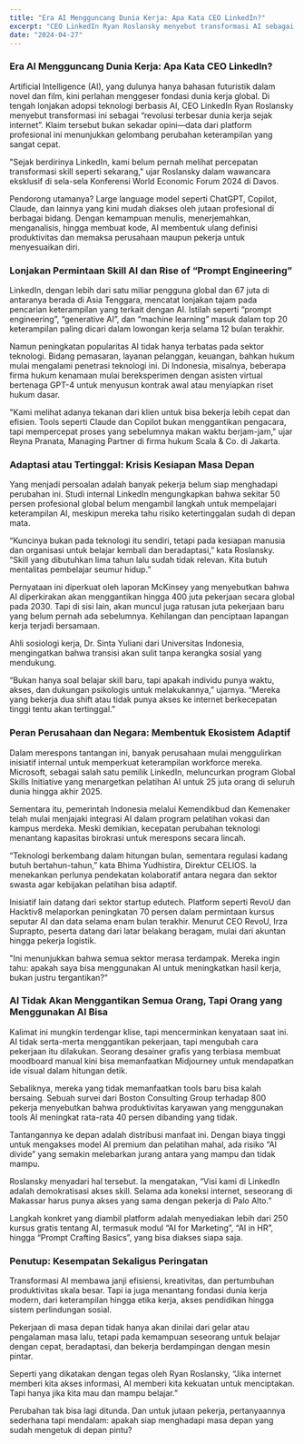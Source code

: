 ```yaml
---
title: "Era AI Mengguncang Dunia Kerja: Apa Kata CEO LinkedIn?"
excerpt: "CEO LinkedIn Ryan Roslansky menyebut transformasi AI sebagai revolusi kerja terbesar sejak internet. Namun, benarkah semua pekerja siap menghadapi gelombang perubahan ini?"
date: "2024-04-27"
---
```


### Era AI Mengguncang Dunia Kerja: Apa Kata CEO LinkedIn?

Artificial Intelligence (AI), yang dulunya hanya bahasan futuristik dalam novel dan film, kini perlahan menggeser fondasi dunia kerja global. Di tengah lonjakan adopsi teknologi berbasis AI, CEO LinkedIn Ryan Roslansky menyebut transformasi ini sebagai “revolusi terbesar dunia kerja sejak internet”. Klaim tersebut bukan sekadar opini—data dari platform profesional ini menunjukkan gelombang perubahan keterampilan yang sangat cepat.

"Sejak berdirinya LinkedIn, kami belum pernah melihat percepatan transformasi skill seperti sekarang," ujar Roslansky dalam wawancara eksklusif di sela-sela Konferensi World Economic Forum 2024 di Davos.

Pendorong utamanya? Large language model seperti ChatGPT, Copilot, Claude, dan lainnya yang kini mudah diakses oleh jutaan profesional di berbagai bidang. Dengan kemampuan menulis, menerjemahkan, menganalisis, hingga membuat kode, AI membentuk ulang definisi produktivitas dan memaksa perusahaan maupun pekerja untuk menyesuaikan diri.

### Lonjakan Permintaan Skill AI dan Rise of “Prompt Engineering”

LinkedIn, dengan lebih dari satu miliar pengguna global dan 67 juta di antaranya berada di Asia Tenggara, mencatat lonjakan tajam pada pencarian keterampilan yang terkait dengan AI. Istilah seperti “prompt engineering”, “generative AI”, dan “machine learning” masuk dalam top 20 keterampilan paling dicari dalam lowongan kerja selama 12 bulan terakhir.

Namun peningkatan popularitas AI tidak hanya terbatas pada sektor teknologi. Bidang pemasaran, layanan pelanggan, keuangan, bahkan hukum mulai mengalami penetrasi teknologi ini. Di Indonesia, misalnya, beberapa firma hukum kenamaan mulai bereksperimen dengan asisten virtual bertenaga GPT-4 untuk menyusun kontrak awal atau menyiapkan riset hukum dasar.

"Kami melihat adanya tekanan dari klien untuk bisa bekerja lebih cepat dan efisien. Tools seperti Claude dan Copilot bukan menggantikan pengacara, tapi mempercepat proses yang sebelumnya makan waktu berjam-jam," ujar Reyna Pranata, Managing Partner di firma hukum Scala & Co. di Jakarta.

### Adaptasi atau Tertinggal: Krisis Kesiapan Masa Depan

Yang menjadi persoalan adalah banyak pekerja belum siap menghadapi perubahan ini. Studi internal LinkedIn mengungkapkan bahwa sekitar 50 persen profesional global belum mengambil langkah untuk mempelajari keterampilan AI, meskipun mereka tahu risiko ketertinggalan sudah di depan mata.

“Kuncinya bukan pada teknologi itu sendiri, tetapi pada kesiapan manusia dan organisasi untuk belajar kembali dan beradaptasi,” kata Roslansky. “Skill yang dibutuhkan lima tahun lalu sudah tidak relevan. Kita butuh mentalitas pembelajar seumur hidup.”

Pernyataan ini diperkuat oleh laporan McKinsey yang menyebutkan bahwa AI diperkirakan akan menggantikan hingga 400 juta pekerjaan secara global pada 2030. Tapi di sisi lain, akan muncul juga ratusan juta pekerjaan baru yang belum pernah ada sebelumnya. Kehilangan dan penciptaan lapangan kerja terjadi bersamaan.

Ahli sosiologi kerja, Dr. Sinta Yuliani dari Universitas Indonesia, mengingatkan bahwa transisi akan sulit tanpa kerangka sosial yang mendukung.

“Bukan hanya soal belajar skill baru, tapi apakah individu punya waktu, akses, dan dukungan psikologis untuk melakukannya,” ujarnya. “Mereka yang bekerja dua shift atau tidak punya akses ke internet berkecepatan tinggi tentu akan tertinggal.”

### Peran Perusahaan dan Negara: Membentuk Ekosistem Adaptif

Dalam merespons tantangan ini, banyak perusahaan mulai menggulirkan inisiatif internal untuk memperkuat keterampilan workforce mereka. Microsoft, sebagai salah satu pemilik LinkedIn, meluncurkan program Global Skills Initiative yang menargetkan pelatihan AI untuk 25 juta orang di seluruh dunia hingga akhir 2025.

Sementara itu, pemerintah Indonesia melalui Kemendikbud dan Kemenaker telah mulai menjajaki integrasi AI dalam program pelatihan vokasi dan kampus merdeka. Meski demikian, kecepatan perubahan teknologi menantang kapasitas birokrasi untuk merespons secara lincah.

“Teknologi berkembang dalam hitungan bulan, sementara regulasi kadang butuh bertahun-tahun,” kata Bhima Yudhistira, Direktur CELIOS. Ia menekankan perlunya pendekatan kolaboratif antara negara dan sektor swasta agar kebijakan pelatihan bisa adaptif.

Inisiatif lain datang dari sektor startup edutech. Platform seperti RevoU dan Hacktiv8 melaporkan peningkatan 70 persen dalam permintaan kursus seputar AI dan data selama enam bulan terakhir. Menurut CEO RevoU, Irza Suprapto, peserta datang dari latar belakang beragam, mulai dari akuntan hingga pekerja logistik.

"Ini menunjukkan bahwa semua sektor merasa terdampak. Mereka ingin tahu: apakah saya bisa menggunakan AI untuk meningkatkan hasil kerja, bukan justru tergantikan?"

### AI Tidak Akan Menggantikan Semua Orang, Tapi Orang yang Menggunakan AI Bisa

Kalimat ini mungkin terdengar klise, tapi mencerminkan kenyataan saat ini. AI tidak serta-merta menggantikan pekerjaan, tapi mengubah cara pekerjaan itu dilakukan. Seorang desainer grafis yang terbiasa membuat moodboard manual kini bisa memanfaatkan Midjourney untuk mendapatkan ide visual dalam hitungan detik.

Sebaliknya, mereka yang tidak memanfaatkan tools baru bisa kalah bersaing. Sebuah survei dari Boston Consulting Group terhadap 800 pekerja menyebutkan bahwa produktivitas karyawan yang menggunakan tools AI meningkat rata-rata 40 persen dibanding yang tidak.

Tantangannya ke depan adalah distribusi manfaat ini. Dengan biaya tinggi untuk mengakses model AI premium dan pelatihan mahal, ada risiko “AI divide” yang semakin melebarkan jurang antara yang mampu dan tidak mampu.

Roslansky menyadari hal tersebut. Ia mengatakan, “Visi kami di LinkedIn adalah demokratisasi akses skill. Selama ada koneksi internet, seseorang di Makassar harus punya akses yang sama dengan pekerja di Palo Alto.”

Langkah konkret yang diambil platform adalah menyediakan lebih dari 250 kursus gratis tentang AI, termasuk modul “AI for Marketing”, “AI in HR”, hingga “Prompt Crafting Basics”, yang bisa diakses siapa saja.

### Penutup: Kesempatan Sekaligus Peringatan

Transformasi AI membawa janji efisiensi, kreativitas, dan pertumbuhan produktivitas skala besar. Tapi ia juga menantang fondasi dunia kerja modern, dari keterampilan hingga etika kerja, akses pendidikan hingga sistem perlindungan sosial.

Pekerjaan di masa depan tidak hanya akan dinilai dari gelar atau pengalaman masa lalu, tetapi pada kemampuan seseorang untuk belajar dengan cepat, beradaptasi, dan bekerja berdampingan dengan mesin pintar.

Seperti yang dikatakan dengan tegas oleh Ryan Roslansky, “Jika internet memberi kita akses informasi, AI memberi kita kekuatan untuk menciptakan. Tapi hanya jika kita mau dan mampu belajar.”

Perubahan tak bisa lagi ditunda. Dan untuk jutaan pekerja, pertanyaannya sederhana tapi mendalam: apakah siap menghadapi masa depan yang sudah mengetuk di depan pintu?
